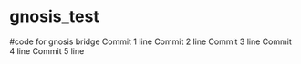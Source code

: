 # gnosis_test

#code for gnosis bridge 
Commit 1 line
Commit 2 line
Commit 3 line
Commit 4 line
Commit 5 line
